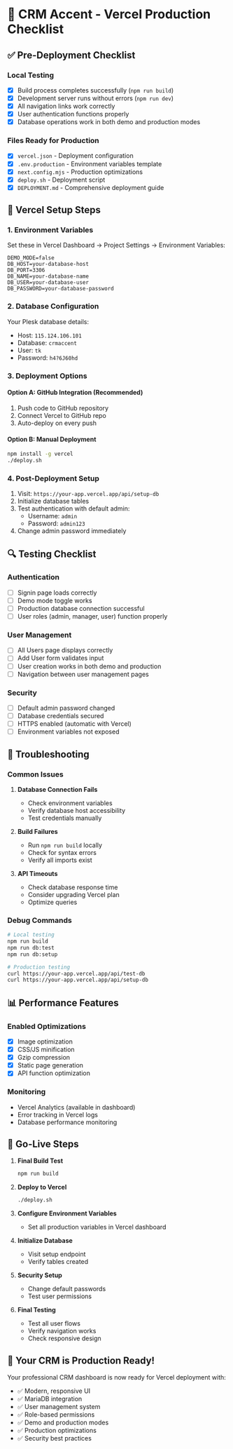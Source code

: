 # 🚀 CRM Accent - Vercel Production Checklist

## ✅ Pre-Deployment Checklist

### Local Testing
- [x] Build process completes successfully (`npm run build`)
- [x] Development server runs without errors (`npm run dev`)
- [x] All navigation links work correctly
- [x] User authentication functions properly
- [x] Database operations work in both demo and production modes

### Files Ready for Production
- [x] `vercel.json` - Deployment configuration
- [x] `.env.production` - Environment variables template
- [x] `next.config.mjs` - Production optimizations
- [x] `deploy.sh` - Deployment script
- [x] `DEPLOYMENT.md` - Comprehensive deployment guide

## 🔧 Vercel Setup Steps

### 1. Environment Variables
Set these in Vercel Dashboard → Project Settings → Environment Variables:

```
DEMO_MODE=false
DB_HOST=your-database-host
DB_PORT=3306
DB_NAME=your-database-name
DB_USER=your-database-user
DB_PASSWORD=your-database-password
```

### 2. Database Configuration
Your Plesk database details:
- Host: `115.124.106.101`
- Database: `crmaccent`
- User: `tk`
- Password: `h4?6J60hd`

### 3. Deployment Options

#### Option A: GitHub Integration (Recommended)
1. Push code to GitHub repository
2. Connect Vercel to GitHub repo
3. Auto-deploy on every push

#### Option B: Manual Deployment
```bash
npm install -g vercel
./deploy.sh
```

### 4. Post-Deployment Setup
1. Visit: `https://your-app.vercel.app/api/setup-db`
2. Initialize database tables
3. Test authentication with default admin:
   - Username: `admin`
   - Password: `admin123`
4. Change admin password immediately

## 🔍 Testing Checklist

### Authentication
- [ ] Signin page loads correctly
- [ ] Demo mode toggle works
- [ ] Production database connection successful
- [ ] User roles (admin, manager, user) function properly

### User Management
- [ ] All Users page displays correctly
- [ ] Add User form validates input
- [ ] User creation works in both demo and production
- [ ] Navigation between user management pages

### Security
- [ ] Default admin password changed
- [ ] Database credentials secured
- [ ] HTTPS enabled (automatic with Vercel)
- [ ] Environment variables not exposed

## 🚨 Troubleshooting

### Common Issues
1. **Database Connection Fails**
   - Check environment variables
   - Verify database host accessibility
   - Test credentials manually

2. **Build Failures**
   - Run `npm run build` locally
   - Check for syntax errors
   - Verify all imports exist

3. **API Timeouts**
   - Check database response time
   - Consider upgrading Vercel plan
   - Optimize queries

### Debug Commands
```bash
# Local testing
npm run build
npm run db:test
npm run db:setup

# Production testing
curl https://your-app.vercel.app/api/test-db
curl https://your-app.vercel.app/api/setup-db
```

## 📊 Performance Features

### Enabled Optimizations
- [x] Image optimization
- [x] CSS/JS minification  
- [x] Gzip compression
- [x] Static page generation
- [x] API function optimization

### Monitoring
- Vercel Analytics (available in dashboard)
- Error tracking in Vercel logs
- Database performance monitoring

## 🎯 Go-Live Steps

1. **Final Build Test**
   ```bash
   npm run build
   ```

2. **Deploy to Vercel**
   ```bash
   ./deploy.sh
   ```

3. **Configure Environment Variables**
   - Set all production variables in Vercel dashboard

4. **Initialize Database**
   - Visit setup endpoint
   - Verify tables created

5. **Security Setup**
   - Change default passwords
   - Test user permissions

6. **Final Testing**
   - Test all user flows
   - Verify navigation works
   - Check responsive design

## 🎉 Your CRM is Production Ready!

Your professional CRM dashboard is now ready for Vercel deployment with:
- ✅ Modern, responsive UI
- ✅ MariaDB integration
- ✅ User management system
- ✅ Role-based permissions
- ✅ Demo and production modes
- ✅ Production optimizations
- ✅ Security best practices
